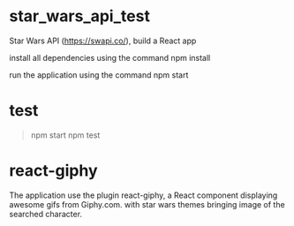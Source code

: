 # star_wars_api_test
Star Wars API (https://swapi.co/), build a React app

install all dependencies using the command npm install

run the application using the command npm start

# test

>npm start
>npm test

# react-giphy

The application use the plugin react-giphy, a React component displaying awesome gifs from Giphy.com. with star 
wars themes bringing image of the searched character.